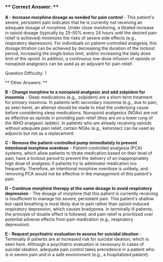 ### ** Correct Answer: **

**A - Increase morphine dosage as needed for pain control** - This patient's severe, persistent pain indicates that he is currently not receiving an adequate dosage of morphine. Under close monitoring, a titrated increase in opioid dosage (typically by 25–50% every 24 hours until the desired pain relief is achieved) minimizes the risks of severe side effects (e.g., respiratory depression). For individuals on patient-controlled analgesia, this dosage titration can be achieved by decreasing the duration of the lockout period, increasing the single bolus limit, and/or increasing the daily dose limit of the opioid. In addition, a continuous low-dose infusion of opioids or nonopioid analgesics can be used as an adjuvant for pain relief.

Question Difficulty: 1

** Other Answers: **

**B - Change morphine to a nonopioid analgesic and add zolpidem for insomnia** - Sleep medications (e.g., zolpidem) are a short-term treatment for primary insomnia. In patients with secondary insomnia (e.g., due to pain, as seen here), an attempt should be made to treat the underlying cause before considering sleep medications. Nonopioid analgesics (NOAs) are not as effective as opioids in providing pain relief (they are on a lower rung of the WHO analgesic ladder). In patients who are already receiving opioids without adequate pain relief, certain NOAs (e.g., ketorolac) can be used as adjuncts but not as a replacement.

**C - Remove the patient-controlled pump immediately to prevent intentional morphine overdose** - Patient-controlled analgesia (PCA) systems, which allow patients to titrate medication based on their level of pain, have a lockout period to prevent the delivery of an inappropriately high dose of analgesic if patients try to administer medication too frequently. Therefore, an intentional morphine overdose is unlikely, and removing PCA would not be effective in the management of this patient's pain.

**D - Continue morphine therapy at the same dosage to avoid respiratory depression** - The dosage of morphine that this patient is currently receiving is insufficient to manage his severe, persistent pain. This patient's shallow but rapid breathing is most likely due to pain rather than opioid-induced respiratory depression, which causes bradypnea. In terminally ill patients, the principle of double effect is followed, and pain relief is prioritized over potential adverse effects from pain medication (e.g., respiratory depression).

**E - Request psychiatric evaluation to assess for suicidal ideation** - Terminally ill patients are at increased risk for suicidal ideation, which is seen here. Although a psychiatric evaluation is necessary in cases of suicidal ideation, adequate pain control takes precedence in a patient who is in severe pain and in a safe environment (e.g., a hospitalized patient).

